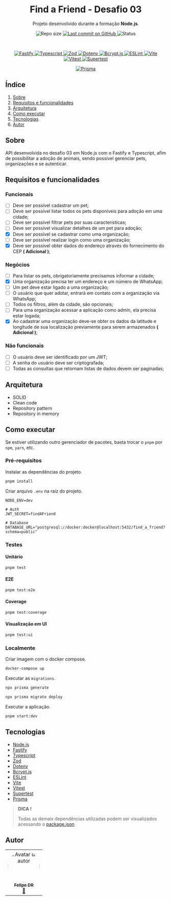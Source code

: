 <p align="center">
  <h1 align="center">Find a Friend - Desafio 03</h1>
  <p align="center">Projeto desenvolvido durante a formação <strong>Node.js</strong>.</p>
</p>

<p align="center">
  <img src="https://img.shields.io/github/repo-size/felipe-dr/find-a-friend-api-fastify?style=for-the-badge&color=4e5acf" alt="Repo size" />
  <a aria-label="Last Commit" href="https://github.com/felipe-dr/find-a-friend-api-fastify/commits/main">
    <img src="https://img.shields.io/github/last-commit/felipe-dr/find-a-friend-api-fastify?style=for-the-badge&color=4e5acf" alt="Last commit on GitHub" />
  </a>
  <!-- <img src="https://img.shields.io/badge/license-MIT-4e5acf?style=for-the-badge" alt="License" /> -->
  <img src="https://img.shields.io/badge/status-concluído-green?style=for-the-badge" alt="Status" />
</p>

<br>

<p align="center">
  <a target="_blank" href="https://fastify.dev/">
    <img src="https://img.shields.io/static/v1?style=plastic&color=red&label=Fastify&message=TS&logo=fastify" alt="Fastify" />
  </a>
  <a target="_blank" href="https://www.typescriptlang.org/">
    <img src="https://img.shields.io/static/v1?style=plastic&color=red&label=Typescript&message=TS&logo=typescript" alt="Typescript" />
  </a>
  <a target="_blank" href="https://zod.dev/">
    <img src="https://img.shields.io/static/v1?style=plastic&color=red&label=Zod&message=TS&logo=zod" alt="Zod" />
  </a>
  <a target="_blank" href="https://www.npmjs.com/package/dotenv">
    <img src="https://img.shields.io/static/v1?style=plastic&color=red&label=Dotenv&message=TS&logo=dotenv" alt="Dotenv" />
  </a>
  <a target="_blank" href="https://www.npmjs.com/package/bcryptjs">
    <img src="https://img.shields.io/static/v1?style=plastic&color=red&label=Bcrypt&message=TS" alt="Bcrypt.js" />
  </a>
  <a target="_blank" href="https://eslint.org/">
    <img src="https://img.shields.io/static/v1?style=plastic&color=red&label=ESLint&message=JS&logo=eslint" alt="ESLint" />
  </a>
  <a target="_blank" href="https://vite.dev/">
    <img src="https://img.shields.io/static/v1?style=plastic&color=red&label=Vite&message=TS&logo=vite" alt="Vite" />
  </a>
  <a target="_blank" href="https://vitest.dev/">
    <img src="https://img.shields.io/static/v1?style=plastic&color=red&label=Vitest&message=TS&logo=vitest" alt="Vitest" />
  </a>
  <a target="_blank" href="https://www.npmjs.com/package/supertest">
    <img src="https://img.shields.io/static/v1?style=plastic&color=red&label=Supertest&message=TS&logo=supertest" alt="Supertest" />
  </a>
</p>

<p align="center">
  <a target="_blank" href="https://www.prisma.io/">
    <img src="https://img.shields.io/static/v1?style=plastic&color=yellow&label=Prisma&message=ORM&logo=prisma" alt="Prisma" />
  </a>
</p>

## Índice

<ol>
  <li><a href="#sobre">Sobre</a></li>
  <li><a href="#requisitos-e-funcionalidades">Requisitos e funcionalidades</a></li>
  <li><a href="#arquitetura">Arquitetura</a></li>
  <li><a href="#como-executar">Como executar</a></li>
  <li><a href="#tecnologias">Tecnologias</a></li>
  <li><a href="#autor">Autor</a></li>
</ol>

## Sobre

API desenvolvida no desafio 03 em Node.js com o Fastify e Typescript, afim de possibilitar a adoção de animais, sendo possível gerenciar pets, organizações e se autenticar.

## Requisitos e funcionalidades

### Funcionais

- [ ] Deve ser possível cadastrar um pet;
- [ ] Deve ser possível listar todos os pets disponíveis para adoção em uma cidade;
- [ ] Deve ser possível filtrar pets por suas características;
- [ ] Deve ser possível visualizar detalhes de um pet para adoção;
- [x] Deve ser possível se cadastrar como uma organização;
- [ ] Deve ser possível realizar login como uma organização;
- [x] Deve ser possível obter dados do endereço através do fornecimento do CEP **( Adicional )**;

### Negócios

- [ ] Para listar os pets, obrigatoriamente precisamos informar a cidade;
- [x] Uma organização precisa ter um endereço e um número de WhatsApp;
- [ ] Um pet deve estar ligado a uma organização;
- [ ] O usuário que quer adotar, entrará em contato com a organização via WhatsApp;
- [ ] Todos os filtros, além da cidade, são opcionais;
- [ ] Para uma organização acessar a aplicação como admin, ela precisa estar logada;
- [x] Ao cadastrar uma organização deve-se obter os dados da latitude e longitude de sua localização previamente para serem armazenados **( Adicional )**;

### Não funcionais

- [ ] O usuário deve ser identificado por um JWT;
- [ ] A senha do usuário deve ser criptografada;
- [ ] Todas as consultas que retornam listas de dados devem ser paginadas;

## Arquitetura

- SOLID
- Clean code
- Repository pattern
- Repository in memory

## Como executar

Se estiver utilizando outro gerenciador de pacotes, basta trocar o `pnpm` por `npm`, `yarn`, etc.

### Pré-requisitos

Instalar as dependências do projeto.

```bash
pnpm install
```

Criar arquivo `.env` na raiz do projeto.

```text
NODE_ENV=dev

# Auth
JWT_SECRET=findAFriend

# Database
DATABASE_URL="postgresql://docker:docker@localhost:5432/find_a_friend?schema=public"
```

### Testes

#### Unitário

```bash
pnpm test
```

#### E2E

```bash
pnpm test:e2e
```

#### Coverage

```bash
pnpm test:coverage
```

#### Visualização em UI

```bash
pnpm test:ui
```

### Localmente

Criar imagem com o docker compose.

```bash
docker-compose up
```

Executar as `migrations`.

```bash
npx prisma generate
```

```bash
npx prisma migrate deploy
```

Executar a aplicação.

```bash
pnpm start:dev
```

## Tecnologias

- [Node.js](https://nodejs.org/en)
- [Fastify](https://fastify.dev/)
- [Typescript](https://www.typescriptlang.org/)
- [Zod](https://zod.dev/)
- [Dotenv](https://www.npmjs.com/package/dotenv)
- [Bcrypt.js](https://www.npmjs.com/package/bcryptjs)
- [ESLint](https://eslint.org/)
- [Vite](https://vite.dev/)
- [Vitest](https://vitest.dev/)
- [Supertest](https://www.npmjs.com/package/supertest)
- [Prisma](https://www.prisma.io/)

> **DICA !**
>
> Todas as demais dependências utilizadas podem ser visualizados acessando o [package.json](./package.json).

## Autor

<table>
  <tr>
    <td align="center">
      <a href="https://github.com/felipe-dr">
        <img style="border-radius: 50%;" src="https://avatars.githubusercontent.com/u/62888625?s=96&v=4" width="100px;" alt="Avatar do autor" />
        <br />
        <sub>
          <b>Felipe DR</b>
        </sub>
      </a>
      <br />
      <a href="mailto:felipe.corp7@gmail.com" title="E-mail">📩</a>
    </td>
  </tr>
</table>